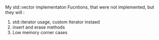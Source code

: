 My std::vector implementaton
Fucntions, that were not implemented, but they will :
  1) std::iterator usage, custom Iterator instaed
  2) insert and erase methods
  3) Low memory corner cases
